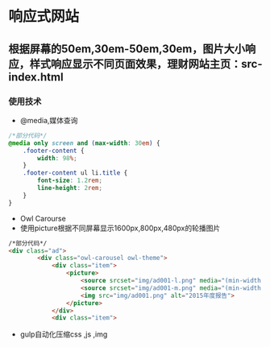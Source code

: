 # 响应式网站
## 根据屏幕的50em,30em-50em,30em，图片大小响应，样式响应显示不同页面效果，理财网站主页：src-index.html
### 使用技术
* @media,媒体查询<br>
```css
/*部分代码*/
@media only screen and (max-width: 30em) {
    .footer-content {
        width: 98%;
    }
    .footer-content ul li.title {
        font-size: 1.2rem;
        line-height: 2rem;
    }
}
```

* Owl Carourse<br>
* 使用picture根据不同屏幕显示1600px,800px,480px的轮播图片<br>
```html
/*部分代码*/
<div class="ad">
        <div class="owl-carousel owl-theme">
            <div class="item">
                <picture>
                    <source srcset="img/ad001-l.png" media="(min-width:50em)">
                    <source srcset="img/ad001-m.png" media="(min-width:30em)">
                    <img src="img/ad001.png" alt="2015年度报告">
                </picture>
            </div>
            <div class="item">
```
* gulp自动化压缩css ,js ,img<br>




